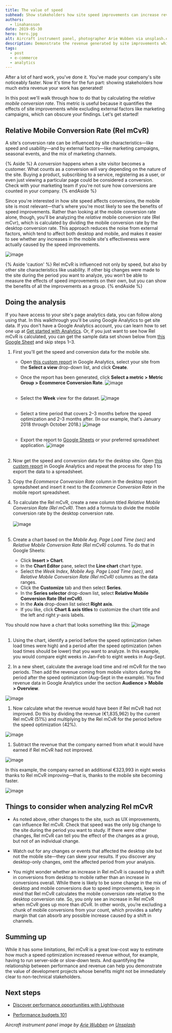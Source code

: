 ```yaml
---
title: The value of speed
subhead: Show stakeholders how site speed improvements can increase revenue.
authors:
  - linahansson
date: 2019-05-30
hero: hero.jpg
alt: Aircraft instrument panel, photographer Arie Wubben via unsplash.com
description: Demonstrate the revenue generated by site improvements while excluding external factors such as marketing campaigns.
tags:
  - post
  - e-commerce
  - analytics
---
```


After a lot of hard work, you've done it. You've made your company's site
noticeably faster. Now it's time for the fun part: showing stakeholders how much
extra revenue your work has generated!

In this post we'll walk through how to do that by calculating the _relative
mobile conversion rate_. This metric is useful because it quantifies the
effects of site improvements while excluding external factors like marketing
campaigns, which can obscure your findings. Let's get started!

## Relative Mobile Conversion Rate (Rel mCvR)

A site's conversion rate can be influenced by site characteristics—like speed
and usability—and by external factors—like marketing campaigns, seasonal events,
and the mix of marketing channels.

{% Aside %}
A _conversion_ happens when a site visitor becomes a customer. What counts
as a conversion will vary depending on the nature of the site. Buying a
product, subscribing to a service, registering as a user, or even just
viewing a particular page could be considered a conversion. Check with your
marketing team if you're not sure how conversions are counted in your company.
{% endAside %}

Since you're interested in how site speed affects conversions, the mobile site
is most relevant—that's where you're most likely to see the benefits of
speed improvements. Rather than looking at the mobile conversion rate alone,
though, you'll be analyzing the _relative_ mobile conversion rate (Rel mCvr),
which is calculated by dividing the mobile conversion rate by the desktop
conversion rate. This approach reduces the noise from external factors, which
tend to affect both desktop and mobile, and makes it easier to see whether any
increases in the mobile site's effectiveness were actually caused by the speed
improvements.

![image](relative-versus-absolute.jpg)

{% Aside 'caution' %}
Rel mCvR is influenced not only by speed, but also by other site
characteristics like usability. If other big changes were made to the site
during the period you want to analyze, you won’t be able to measure the effects
of speed improvements on their own, but you can show the benefits of all the
improvements as a group.
{% endAside %}

## Doing the analysis

If you have access to your site's page analytics data, you can follow along
using that. In this walkthrough you'll be using Google Analytics to get site
data. If you don't have a Google Analytics account, you can learn how to set one
up at [Get started with Analytics](https://support.google.com/analytics/answer/1008015?hl=en).
Or, if you just want to see how Rel mCvR is calculated, you can get the sample
data set shown below from
[this Google Sheet](https://docs.google.com/spreadsheets/d/1Mxmy1luPBOvJneSM9g2NZt6yHKx8xkpBXygOpm4LgNM/edit?usp=sharing)
and skip steps 1–3.

1. First you'll get the speed and conversion data for the mobile site.

    * Open
    [this custom report](https://analytics.google.com/analytics/web/template?uid=NPvTU2zoTf2JFsHi6-auyQ)
    in Google Analytics, select your site from the **Select a view**
    drop-down list, and click **Create**.

    * Once the report has been generated, click **Select a metric >
    Metric Group >** **Ecommerce Conversion Rate**.
    ![image](conversion-rate.jpg)
    <br><br>

    * Select the **Week** view for the dataset.
    ![image](landing-pages-week.jpg)
    <br><br>

    * Select a time period that covers 2–3 months before the speed
    optimization and 2–3 months after. (In our example, that's January 2018
    through October 2018.)
    ![image](analytics-start-date.jpg)
    <br><br>

    * Export the report to [Google Sheets](http://sheets.google.com) or
    your preferred spreadsheet application.
    ![image](export-google-sheets.jpg)
    <br><br>

1. Now get the speed and conversion data for the desktop site. Open
[this custom report](https://analytics.google.com/analytics/web/template?uid=X21Nb_soQp69U_ylfNmLvg)
in Google Analytics and repeat the process for step 1 to export the data to
a spreadsheet.

1.  Copy the _Ecommerce Conversion Rate_ column in the desktop report
spreadsheet and insert it next to the _Ecommerce Conversion Rate_ in the
mobile report spreadsheet.

1.  To calculate the Rel mCvR, create a new column titled _Relative
Mobile Conversion Rate (Rel mCvR)_. Then add a formula to divide the mobile
conversion rate by the desktop conversion rate.
<br><br>
![image](relative-rate-formula.jpg)
<br><br>

1. Create a chart based on the _Mobile Avg. Page Load Time (sec)_ and
_Relative Mobile Conversion Rate (Rel mCvR)_ columns. To do that in Google
Sheets:

    * Click **Insert > Chart**.
    * In the **Chart Editor** pane, select the **Line chart** chart type.
    * Select the _Week Index_, _Mobile Avg. Page Load Time (sec)_, and
      _Relative Mobile Conversion Rate (Rel mCvR)_ columns as the data ranges.
    * Click the **Customize** tab and then select **Series**.
    * In the **Series selector** drop-down list, select **Relative
      Mobile Conversion Rate (Rel mCvR)**.
    * In the **Axis** drop-down list select **Right axis**.
    * If you like, click **Chart & axis titles** to customize the chart title
      and the left and right _y_-axis labels.

  You should now have a chart that looks something like this:
  ![image](mobile-versus-relative-chart.jpg)
  <br><br>

1. Using the chart, identify a period before the speed optimization
(when load times were high) and a period after the speed optimization (when
load times should be lower) that you want to analyze. In this example, you
would compare eight weeks in Jan–Feb to eight weeks in Aug–Sept.

1. In a new sheet, calculate the average load time and rel mCvR for the
two periods. Then add the revenue coming from mobile visitors during the
period after the speed optimization (Aug–Sept in the example). You find
revenue data in Google Analytics under the section **Audience > Mobile >
Overview**.

  ![image](period-revenue.jpg)

1. Now calculate what the revenue would have been if Rel mCvR had not
improved. Do this by dividing the revenue (€1,835,962) by the current Rel
mCvR (51%) and multiplying by the Rel mCvR for the period before the speed
optimization (42%).

  ![image](revenue-would-have-been.jpg)

1. Subtract the revenue that the company earned from what it would have
earned if Rel mCvR had not improved.

  ![image](extra-revenue-formula.jpg)

In this example, the company earned an additional €323,993 in eight weeks thanks
to Rel mCvR improving—that is, thanks to the mobile site becoming faster.

![image](thanks-to-increased.jpg)

## Things to consider when analyzing Rel mCvR

* As noted above, other changes to the site, such as UX improvements, can
influence Rel mCvR. Check that speed was the only big change to the site during
the period you want to study. If there _were_ other changes, Rel mCvR can tell
you the effect of the changes as a group, but not of an individual change.

* Watch out for any changes or events that affected the desktop site but not the
mobile site—they can skew your results. If you discover any desktop-only
changes, omit the affected period from your analysis.

* You might wonder whether an increase in Rel mCvR is caused by a shift in
conversions from desktop to mobile rather than an increase in conversions
overall. While there is likely to be some change in the mix of desktop and
mobile conversions due to speed improvements, keep in mind that Rel mCvR
calculates the mobile conversion rate relative to the desktop conversion rate.
So, you only see an increase in Rel mCvR when mCvR goes up more than dCvR. In
other words, you’re excluding a chunk of mobile conversions from your count,
which provides a safety margin that can absorb any possible increase caused by
a shift in channels.

## Summing up

While it has some limitations, Rel mCvR is a great low-cost way to estimate how
much a speed optimization increased revenue without, for example, having to run
server-side or slow-down tests. And quantifying the relationship between
performance and revenue can help you demonstrate the value of development
projects whose benefits might not be immediately clear to non-technical
stakeholders.

## Next steps

+ [Discover performance opportunities with Lighthouse](/discover-performance-opportunities-with-lighthouse)

+ [Performance budgets 101](/performance-budgets-101)

*Aircraft instrument panel image by
[Arie Wubben](https://unsplash.com/photos/MHIw0nSxCR4) on
[Unsplash](https://unsplash.com/)*

